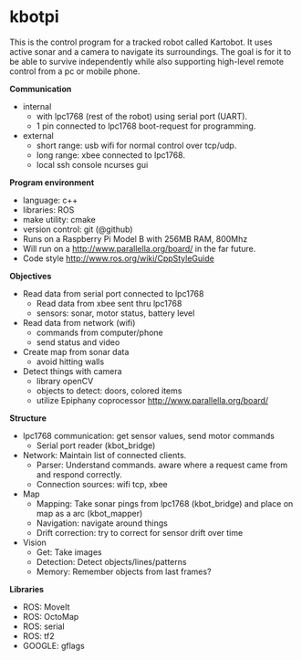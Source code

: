 kbotpi
======

This is the control program for a tracked robot called Kartobot. 
It uses active sonar and a camera to navigate its surroundings.
The goal is for it to be able to survive independently while also 
supporting high-level remote control from a pc or mobile phone.

**Communication**
* internal
  * with lpc1768 (rest of the robot) using serial port (UART).
  * 1 pin connected to lpc1768 boot-request for programming.
* external
  * short range: usb wifi for normal control over tcp/udp.
  * long range: xbee connected to lpc1768.
  * local ssh console ncurses gui

**Program environment**
* language: c++
* libraries: ROS
* make utility: cmake
* version control: git (@github)
* Runs on a Raspberry Pi Model B with 256MB RAM, 800Mhz
* Will run on a http://www.parallella.org/board/ in the far future.
* Code style http://www.ros.org/wiki/CppStyleGuide

**Objectives**
* Read data from serial port connected to lpc1768
  * Read data from xbee sent thru lpc1768
  * sensors: sonar, motor status, battery level
* Read data from network (wifi)
  * commands from computer/phone
  * send status and video
* Create map from sonar data
  * avoid hitting walls
* Detect things with camera
  * library openCV
  * objects to detect: doors, colored items
  * utilize Epiphany coprocessor http://www.parallella.org/board/

**Structure**
* lpc1768 communication: get sensor values, send motor commands
  * Serial port reader (kbot\_bridge)
* Network: Maintain list of connected clients.
  * Parser: Understand commands. aware where a request came from and respond correctly.
  * Connection sources: wifi tcp, xbee
* Map
  * Mapping: Take sonar pings from lpc1768 (kbot\_bridge) and place on map as a arc (kbot\_mapper)
  * Navigation: navigate around things
  * Drift correction: try to correct for sensor drift over time
* Vision
  * Get: Take images
  * Detection: Detect objects/lines/patterns
  * Memory: Remember objects from last frames?

**Libraries**
* ROS: MoveIt
* ROS: OctoMap
* ROS: serial
* ROS: tf2
* GOOGLE: gflags
